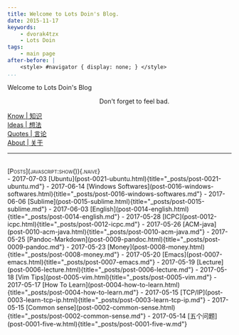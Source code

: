 ```yaml
---
title: Welcome to Lots Doin's Blog.
date: 2015-11-17
keywords:
    - dvorak4tzx
    - Lots Doin
tags:
    - main page
after-before: |
    <style> #navigator { display: none; } </style>
...
```


<div class="slogan">Welcome to Lots Doin's Blog</div>
<p id="tzxslogan" style="text-align:right;padding-right: 10em;" title="What makes a person great?">Don't forget to feel bad.</p>

<div id="buckets">
<div><a href="know.html">Know | 知识</a></div>
<div><a href="ideas.html">Ideas | 想法</a></div>
<div><a href="quotes.html">Quotes | 言论</a></div>
<div><a href="about.html">About | 关于</a></div>
<hr />
</div>
<br/>
<div id="links"></div>
<div style="font-variant:small-caps;" title="日期是挖坑时间。">[Posts](javascript:show()){.naive}</div>

<div class="posts"><!--...-->
-   2017-07-03 [Ubuntu](post-0021-ubuntu.html){title="_posts/post-0021-ubuntu.md"}
-   2017-06-14 [Windows Softwares](post-0016-windows-softwares.html){title="_posts/post-0016-windows-softwares.md"}
-   2017-06-06 [Sublime](post-0015-sublime.html){title="_posts/post-0015-sublime.md"}
-   2017-06-03 [English](post-0014-english.html){title="_posts/post-0014-english.md"}
-   2017-05-28 [ICPC](post-0012-icpc.html){title="_posts/post-0012-icpc.md"}
-   2017-05-26 [ACM-java](post-0010-acm-java.html){title="_posts/post-0010-acm-java.md"}
-   2017-05-25 [Pandoc-Markdown](post-0009-pandoc.html){title="_posts/post-0009-pandoc.md"}
-   2017-05-23 [Money](post-0008-money.html){title="_posts/post-0008-money.md"}
-   2017-05-20 [Emacs](post-0007-emacs.html){title="_posts/post-0007-emacs.md"}
-   2017-05-19 [Lecture](post-0006-lecture.html){title="_posts/post-0006-lecture.md"}
-   2017-05-18 [Vim Tips](post-0005-vim.html){title="_posts/post-0005-vim.md"}
-   2017-05-17 [How To Learn](post-0004-how-to-learn.html){title="_posts/post-0004-how-to-learn.md"}
-   2017-05-15 [TCP/IP](post-0003-learn-tcp-ip.html){title="_posts/post-0003-learn-tcp-ip.md"}
-   2017-05-15 [Common sense](post-0002-common-sense.html){title="_posts/post-0002-common-sense.md"}
-   2017-05-14 [五个问题](post-0001-five-w.html){title="_posts/post-0001-five-w.md"}
</div>



